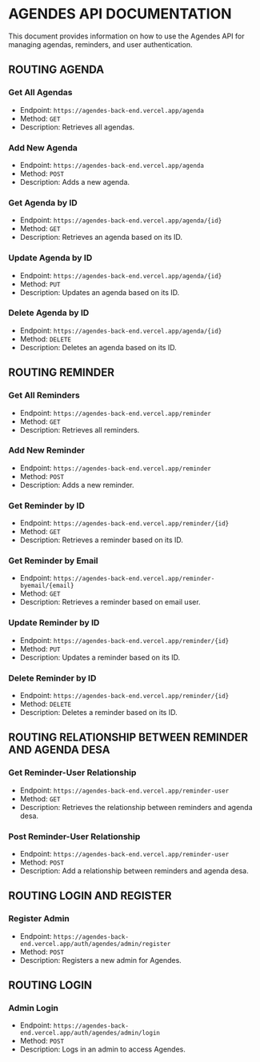 # AGENDES API DOCUMENTATION

This document provides information on how to use the Agendes API for managing agendas, reminders, and user authentication.


## ROUTING AGENDA

### Get All Agendas
- Endpoint: `https://agendes-back-end.vercel.app/agenda`
- Method: `GET`
- Description: Retrieves all agendas.

### Add New Agenda
- Endpoint: `https://agendes-back-end.vercel.app/agenda`
- Method: `POST`
- Description: Adds a new agenda.

### Get Agenda by ID
- Endpoint: `https://agendes-back-end.vercel.app/agenda/{id}`
- Method: `GET`
- Description: Retrieves an agenda based on its ID.

### Update Agenda by ID
- Endpoint: `https://agendes-back-end.vercel.app/agenda/{id}`
- Method: `PUT`
- Description: Updates an agenda based on its ID.

### Delete Agenda by ID
- Endpoint: `https://agendes-back-end.vercel.app/agenda/{id}`
- Method: `DELETE`
- Description: Deletes an agenda based on its ID.


## ROUTING REMINDER

### Get All Reminders
- Endpoint: `https://agendes-back-end.vercel.app/reminder`
- Method: `GET`
- Description: Retrieves all reminders.

### Add New Reminder
- Endpoint: `https://agendes-back-end.vercel.app/reminder`
- Method: `POST`
- Description: Adds a new reminder.

### Get Reminder by ID
- Endpoint: `https://agendes-back-end.vercel.app/reminder/{id}`
- Method: `GET`
- Description: Retrieves a reminder based on its ID.

### Get Reminder by Email
- Endpoint: `https://agendes-back-end.vercel.app/reminder-byemail/{email}`
- Method: `GET`
- Description: Retrieves a reminder based on email user.

### Update Reminder by ID
- Endpoint: `https://agendes-back-end.vercel.app/reminder/{id}`
- Method: `PUT`
- Description: Updates a reminder based on its ID.

### Delete Reminder by ID
- Endpoint: `https://agendes-back-end.vercel.app/reminder/{id}`
- Method: `DELETE`
- Description: Deletes a reminder based on its ID.


## ROUTING RELATIONSHIP BETWEEN REMINDER AND AGENDA DESA

### Get Reminder-User Relationship
- Endpoint: `https://agendes-back-end.vercel.app/reminder-user`
- Method: `GET`
- Description: Retrieves the relationship between reminders and agenda desa.

### Post Reminder-User Relationship
- Endpoint: `https://agendes-back-end.vercel.app/reminder-user`
- Method: `POST`
- Description: Add a relationship between reminders and agenda desa.


## ROUTING LOGIN AND REGISTER

### Register Admin
- Endpoint: `https://agendes-back-end.vercel.app/auth/agendes/admin/register`
- Method: `POST`
- Description: Registers a new admin for Agendes.

## ROUTING LOGIN

### Admin Login
- Endpoint: `https://agendes-back-end.vercel.app/auth/agendes/admin/login`
- Method: `POST`
- Description: Logs in an admin to access Agendes.


